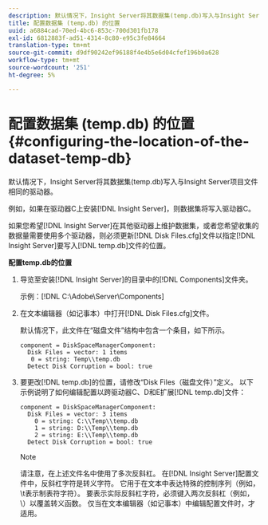 ```yaml
---
description: 默认情况下，Insight Server将其数据集(temp.db)写入与Insight Server项目文件相同的驱动器。
title: 配置数据集 (temp.db) 的位置
uuid: a6884cad-70ed-4bc6-853c-700d301fb178
exl-id: 6812883f-ad51-4314-8c80-e95c3fe84664
translation-type: tm+mt
source-git-commit: d9df90242ef96188f4e4b5e6d04cfef196b0a628
workflow-type: tm+mt
source-wordcount: '251'
ht-degree: 5%

---
```


# 配置数据集 (temp.db) 的位置{#configuring-the-location-of-the-dataset-temp-db}

默认情况下，Insight Server将其数据集(temp.db)写入与Insight Server项目文件相同的驱动器。

例如，如果在驱动器C上安装[!DNL Insight Server]，则数据集将写入驱动器C。

如果您希望[!DNL Insight Server]在其他驱动器上维护数据集，或者您希望收集的数据量需要使用多个驱动器，则必须更新[!DNL Disk Files.cfg]文件以指定[!DNL Insight Server]要写入[!DNL temp.db]文件的位置。

**配置temp.db的位置**

1. 导览至安装[!DNL Insight Server]的目录中的[!DNL Components]文件夹。

   示例：[!DNL C:\Adobe\Server\Components]

1. 在文本编辑器（如记事本）中打开[!DNL Disk Files.cfg]文件。

   默认情况下，此文件在“磁盘文件”结构中包含一个条目，如下所示。

   ```
   component = DiskSpaceManagerComponent:
     Disk Files = vector: 1 items
      0 = string: Temp\\temp.db
     Detect Disk Corruption = bool: true
   ```

1. 要更改[!DNL temp.db]的位置，请修改“Disk Files（磁盘文件）”定义。 以下示例说明了如何编辑配置以跨驱动器C、D和E扩展[!DNL temp.db]文件：

   ```
   component = DiskSpaceManagerComponent:
     Disk Files = vector: 3 items
       0 = string: C:\\Temp\\temp.db
       1 = string: D:\\Temp\\temp.db
       2 = string: E:\\Temp\\temp.db
     Detect Disk Corruption = bool: true
   ```

   >[!NOTE]
   >
   >请注意，在上述文件名中使用了多次反斜杠。 在[!DNL Insight Server]配置文件中，反斜杠字符是转义字符。 它用于在文本中表达特殊的控制序列（例如，\t表示制表符字符）。 要表示实际反斜杠字符，必须键入两次反斜杠（例如，\\）以覆盖转义函数。 仅当在文本编辑器（如记事本）中编辑配置文件时，才适用。
